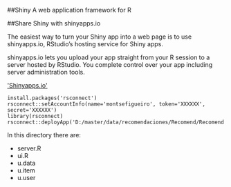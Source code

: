 ##Shiny
A web application framework for R

##Share Shiny with shinyapps.io

The easiest way to turn your Shiny app into a web page is to use shinyapps.io, RStudio’s hosting service for Shiny apps.

shinyapps.io lets you upload your app straight from your R session to a server hosted by RStudio. You complete control over
your app including server administration tools.

['Shinyapps.io'](https://www.shinyapps.io/)

```{r}
install.packages('rsconnect')
rsconnect::setAccountInfo(name='montsefigueiro', token='XXXXXX', secret='XXXXXX')
library(rsconnect)
rsconnect::deployApp('D:/master/data/recomendaciones/Recomend/Recomend')
```

In this directory there are:
* server.R
* ui.R
* u.data
* u.item
* u.user




